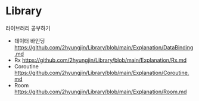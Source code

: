 # Library

라이브러리 공부하기

- 데이터 바인딩 https://github.com/2hyungjin/Library/blob/main/Explanation/DataBinding.md
- Rx https://github.com/2hyungjin/Library/blob/main/Explanation/Rx.md
- Coroutine https://github.com/2hyungjin/Library/blob/main/Explanation/Coroutine.md
- Room https://github.com/2hyungjin/Library/blob/main/Explanation/Room.md
